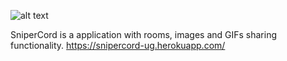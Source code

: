 ![alt text](https://i.imgur.com/nBFOg0q.png)

SniperCord is a application with rooms, images and GIFs sharing functionality.
https://snipercord-ug.herokuapp.com/
